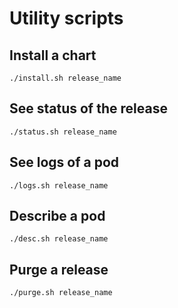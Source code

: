 # Utility scripts

## Install a chart

```console
./install.sh release_name
```

## See status of the release

```console
./status.sh release_name
```

## See logs of a pod

```console
./logs.sh release_name
```

## Describe a pod

```console
./desc.sh release_name
```

## Purge a release

```console
./purge.sh release_name
```
